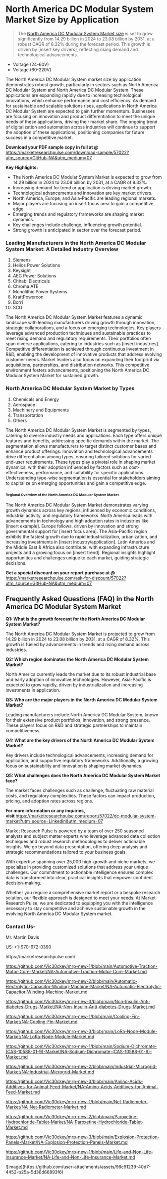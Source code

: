 <h1>North America DC Modular System Market&nbsp;Size by Application</h1><blockquote><p>The <a href="https://marketresearchpulse.com/download-sample/57022?utm_source=GitHub-NA&amp;utm_medium=07">North America DC Modular System Market size</a> is set to grow significantly from 14.29 billion in 2024 to 23.08 billion by 2031, at a robust CAGR of 8.32% during the forecast period. This growth is driven by [insert key drivers], reflecting rising demand and technological advancements.</p></blockquote><ul><li>Voltage (24-60V)<li> Voltage (60-220V)</li></ul><p>The North America DC Modular System market size by application demonstrates robust growth, particularly in sectors such as North America DC Modular System and North America DC Modular System. These applications are expanding rapidly due to increasing technological innovations, which enhance performance and cost efficiency. As demand for sustainable and scalable solutions rises, applications in North America DC Modular System are expected to gain further momentum. Businesses are focusing on innovation and product differentiation to meet the unique needs of these applications, driving their market share. The ongoing trend of digitalization and automation across industries will continue to support the adoption of these applications, positioning companies for future success in a competitive market.</p><p><strong>Download your PDF sample copy in full at @ </strong><a href="https://marketresearchpulse.com/download-sample/57022?utm_source=GitHub-NA&amp;utm_medium=07">https://marketresearchpulse.com/download-sample/57022?utm_source=GitHub-NA&amp;utm_medium=07</a></p><p><strong>Key Highlights: </strong></p><ul><li>The North America DC Modular System Market is expected to grow from 14.29 billion in 2024 to 23.08 billion by 2031, at a CAGR of 8.32%.</li><li>Increasing demand for trend or application is driving market growth.</li><li>Technological advancements and innovation are key market drivers.</li><li>North America, Europe, and Asia-Pacific are leading regional markets.</li><li>Major players are focusing on insert focus area to gain a competitive edge.</li><li>Emerging trends and regulatory frameworks are shaping market dynamics.</li><li>Key challenges include challenge, influencing growth potential.</li><li>Strong growth is anticipated in sector over the forecast period.</li></ul><h3>Leading Manufacturers in the North America DC Modular System Market: A Detailed Industry Overview</h3><ol><li>Siemens</li><li>Helios Power Solutions</li><li>Keysight</li><li>AEG Power Solutions</li><li>Chhabi Electricals</li><li>Chroma ATE</li><li>Monolithic Power Systems</li><li>KraftPowercon</li><li>Borri</li><li>SCU</li></ol><div class="flex max-w-full flex-col flex-grow"><div class="min-h-8 text-message flex w-full flex-col items-end gap-2 whitespace-normal break-words [.text-message+&amp;]:mt-5" dir="auto" data-message-author-role="assistant" data-message-id="fd8432e4-4910-450d-b182-61b7bfb0a01f" data-message-model-slug="gpt-4o"><div class="flex w-full flex-col gap-1 empty:hidden first:pt-[3px]"><div class="markdown prose w-full break-words dark:prose-invert light"><p>The North America DC Modular System Market features a dynamic landscape with leading manufacturers driving growth through innovation, strategic collaborations, and a focus on emerging technologies. Key players leverage advanced production techniques and sustainable practices to meet rising demand and regulatory requirements. Their portfolios often span diverse applications, catering to industries such as [insert industries]. Competitive differentiation is achieved through continuous investment in R&amp;D, enabling the development of innovative products that address evolving customer needs. Market leaders also focus on expanding their footprint via acquisitions, partnerships, and distribution networks. This competitive environment fosters advancements, positioning the North America DC Modular System Market for sustained growth.</p></div></div></div></div><h3>North America DC Modular System Market by Types</h3><ol><li>Chemicals and Energy<li> Aerospace<li> Machinery and Equipments<li> Transportation<li> Others</li></ol><div class="flex max-w-full flex-col flex-grow"><div class="min-h-8 text-message flex w-full flex-col items-end gap-2 whitespace-normal break-words [.text-message+&amp;]:mt-5" dir="auto" data-message-author-role="assistant" data-message-id="084470be-0bb7-4664-bddf-5156b4f41249" data-message-model-slug="gpt-4o-mini"><div class="flex w-full flex-col gap-1 empty:hidden first:pt-[3px]"><div class="markdown prose w-full break-words dark:prose-invert light"><p>The North America DC Modular System Market is segmented by types, catering to diverse industry needs and applications. Each type offers unique features and benefits, addressing specific demands within the market. The segmentation allows manufacturers to target distinct customer bases and enhance product offerings. Innovation and technological advancements drive differentiation among types, ensuring tailored solutions for varied end-user requirements. These types play a pivotal role in shaping market dynamics, with their adoption influenced by factors such as cost-effectiveness, performance, and suitability for specific applications. Understanding type-wise segmentation is essential for stakeholders aiming to capitalize on emerging opportunities and gain a competitive edge.</p></div></div></div></div><h3><span style="font-size: 11px;">Regional Overview of the North America DC Modular System Market</span></h3><div class="flex max-w-full flex-col flex-grow"><div class="min-h-8 text-message flex w-full flex-col items-end gap-2 whitespace-normal break-words [.text-message+&amp;]:mt-5" dir="auto" data-message-author-role="assistant" data-message-id="e9038762-ce64-4e30-91c9-9bd413514231" data-message-model-slug="gpt-4o-mini"><div class="flex w-full flex-col gap-1 empty:hidden first:pt-[3px]"><div class="markdown prose w-full break-words dark:prose-invert light"><p>The North America DC Modular System Market demonstrates varying growth dynamics across key regions, influenced by economic conditions, industrial activity, and regulatory frameworks. North America leads with advancements in technology and high adoption rates in industries like [insert example]. Europe follows, driven by innovation and strong governmental support for [insert focus area]. The Asia-Pacific region exhibits the fastest growth due to rapid industrialization, urbanization, and increasing investments in [insert industry/application]. Latin America and the Middle East &amp; Africa also contribute, with expanding infrastructure projects and a growing focus on [insert trend]. Regional insights highlight opportunities and challenges unique to each market, guiding strategic decisions.</p></div></div></div></div><p><strong>Get a special discount on your report purchase at @ </strong><a href="https://marketresearchpulse.com/ask-for-discount/57022?utm_source=GitHub-NA&amp;utm_medium=07">https://marketresearchpulse.com/ask-for-discount/57022?utm_source=GitHub-NA&amp;utm_medium=07</a></p><h2>Frequently Asked Questions (FAQ) in the North America DC Modular System Market</h2><p><strong>Q1: What is the growth forecast for the North America DC Modular System Market?</strong></p><p>The North America DC Modular System Market is projected to grow from 14.29 billion in 2024 to 23.08 billion by 2031, at a CAGR of 8.32%. This growth is fueled by advancements in trends and rising demand across industries.</p><p><strong>Q2: Which region dominates the North America DC Modular System Market?</strong></p><p>North America currently leads the market due to its robust industrial base and early adoption of innovative technologies. However, Asia-Pacific is expected to grow rapidly, driven by industrialization and increasing investments in application.</p><p><strong>Q3: Who are the major players in the North America DC Modular System Market?</strong></p><p>Leading manufacturers include North America DC Modular System, known for their extensive product portfolios, innovation, and strong presence. These players focus on R&amp;D and strategic partnerships to maintain competitiveness.</p><p><strong>Q4: What are the key drivers of the North America DC Modular System Market?</strong></p><p>Key drivers include technological advancements, increasing demand for application, and supportive regulatory frameworks. Additionally, a growing focus on sustainability and innovation is shaping market dynamics.</p><p><strong>Q5: What challenges does the North America DC Modular System Market face?</strong></p><p>The market faces challenges such as challenge, fluctuating raw material costs, and regulatory complexities. These factors can impact production, pricing, and adoption rates across regions.</p><p><strong>For more information or any inquiries, visit&nbsp;</strong><a href="https://marketresearchpulse.com/report/57022/dc-modular-system-market?utm_source=Linkedin&utm_medium=07">https://marketresearchpulse.com/report/57022/dc-modular-system-market?utm_source=Linkedin&utm_medium=07</a></p><p>Market Research Pulse is powered by a team of over 250 seasoned analysts and subject matter experts who leverage advanced data collection techniques and robust research methodologies to deliver actionable insights. We go beyond data presentation, offering deep analysis and strategic recommendations tailored to your business goals.</p><p>With expertise spanning over 25,000 high-growth and niche markets, we specialize in providing customized solutions that address your unique challenges. Our commitment to actionable intelligence ensures complex data is transformed into clear, practical insights that empower confident decision-making.</p><p>Whether you require a comprehensive market report or a bespoke research solution, our flexible approach is designed to meet your needs. At Market Research Pulse, we are dedicated to equipping you with the intelligence necessary to stay competitive and achieve sustainable growth in the evolving North America DC Modular System market.</p><h3><strong>Contact Us-</strong></h3><p>Mr. Martin Davis</p><p>US: +1-970-672-0390</p><p>https://marketresearchpulse.com/</p><p><a href="https://github.com/Vic30ckey/mrp-new-1/blob/main/Automotive-Traction-Motor-Core-Market/NA-Automotive-Traction-Motor-Core-Market.md">https://github.com/Vic30ckey/mrp-new-1/blob/main/Automotive-Traction-Motor-Core-Market/NA-Automotive-Traction-Motor-Core-Market.md</a></p><p><a href="https://github.com/Vic30ckey/mrp-new-2/blob/main/Automatic-Electrolytic-Capacitor-Winding-Machine-Market/NA-Automatic-Electrolytic-Capacitor-Winding-Machine-Market.md">https://github.com/Vic30ckey/mrp-new-2/blob/main/Automatic-Electrolytic-Capacitor-Winding-Machine-Market/NA-Automatic-Electrolytic-Capacitor-Winding-Machine-Market.md</a></p><p><a href="https://github.com/Vic30ckey/mrp-new-3/blob/main/Non-Insulin-Anti-diabetes-Drugs-Market/NA-Non-Insulin-Anti-diabetes-Drugs-Market.md">https://github.com/Vic30ckey/mrp-new-3/blob/main/Non-Insulin-Anti-diabetes-Drugs-Market/NA-Non-Insulin-Anti-diabetes-Drugs-Market.md</a></p><p><a href="https://github.com/Vic30ckey/mrp-new-1/blob/main/Cooling-Fin-Market/NA-Cooling-Fin-Market.md">https://github.com/Vic30ckey/mrp-new-1/blob/main/Cooling-Fin-Market/NA-Cooling-Fin-Market.md</a></p><p><a href="https://github.com/Vic30ckey/mrp-new-3/blob/main/LoRa-Node-Module-Market/NA-LoRa-Node-Module-Market.md">https://github.com/Vic30ckey/mrp-new-3/blob/main/LoRa-Node-Module-Market/NA-LoRa-Node-Module-Market.md</a></p><p><a href="https://github.com/Vic30ckey/mrp-new-1/blob/main/Sodium-Dichromate-(CAS-10588-01-9)-Market/NA-Sodium-Dichromate-(CAS-10588-01-9)-Market.md">https://github.com/Vic30ckey/mrp-new-1/blob/main/Sodium-Dichromate-(CAS-10588-01-9)-Market/NA-Sodium-Dichromate-(CAS-10588-01-9)-Market.md</a></p><p><a href="https://github.com/Vic30ckey/mrp-new-2/blob/main/Industrial-Microgrid-Market/NA-Industrial-Microgrid-Market.md">https://github.com/Vic30ckey/mrp-new-2/blob/main/Industrial-Microgrid-Market/NA-Industrial-Microgrid-Market.md</a></p><p><a href="https://github.com/Vic30ckey/mrp-new-3/blob/main/Amino-Acids-Additives-for-Animal-Feed-Market/NA-Amino-Acids-Additives-for-Animal-Feed-Market.md">https://github.com/Vic30ckey/mrp-new-3/blob/main/Amino-Acids-Additives-for-Animal-Feed-Market/NA-Amino-Acids-Additives-for-Animal-Feed-Market.md</a></p><p><a href="https://github.com/Vic30ckey/mrp-new-1/blob/main/Net-Radiometer-Market/NA-Net-Radiometer-Market.md">https://github.com/Vic30ckey/mrp-new-1/blob/main/Net-Radiometer-Market/NA-Net-Radiometer-Market.md</a></p><p><a href="https://github.com/Vic30ckey/mrp-new-2/blob/main/Paroxetine-Hydrochloride-Tablet-Market/NA-Paroxetine-Hydrochloride-Tablet-Market.md">https://github.com/Vic30ckey/mrp-new-2/blob/main/Paroxetine-Hydrochloride-Tablet-Market/NA-Paroxetine-Hydrochloride-Tablet-Market.md</a></p><p><a href="https://github.com/Vic30ckey/mrp-new-3/blob/main/Explosion-Protection-Panels-Market/NA-Explosion-Protection-Panels-Market.md">https://github.com/Vic30ckey/mrp-new-3/blob/main/Explosion-Protection-Panels-Market/NA-Explosion-Protection-Panels-Market.md</a></p><p><a href="https://github.com/Vic30ckey/mrp-new-1/blob/main/Life-and-Non-Life-Insurance-Market/NA-Life-and-Non-Life-Insurance-Market.md">https://github.com/Vic30ckey/mrp-new-1/blob/main/Life-and-Non-Life-Insurance-Market/NA-Life-and-Non-Life-Insurance-Market.md</a></p>
![image](https://github.com/user-attachments/assets/96c51239-40d7-4452-b25a-5d36d66893f6)
